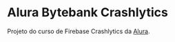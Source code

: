# Alura Bytebank Crashlytics

Projeto do curso de Firebase Crashlytics da [Alura](https://www.alura.com.br/).